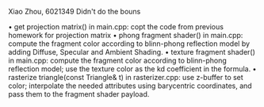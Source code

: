 Xiao Zhou, 6021349
Didn't do the bouns

• get projection matrix() in main.cpp: copt the code from previous homework for projection matrix
• phong fragment shader() in main.cpp: compute the fragment color according
to blinn-phong reflection model by adding Diffuse, Specular and Ambient Shading.
• texture fragment shader() in main.cpp: compute the fragment color according
to blinn-phong reflection model; use the texture color as the kd coefficient
in the formula.
• rasterize triangle(const Triangle& t) in rasterizer.cpp: use z-buffer to set color; interpolate
the needed attributes using barycentric coordinates, and pass them to the fragment shader payload. 




